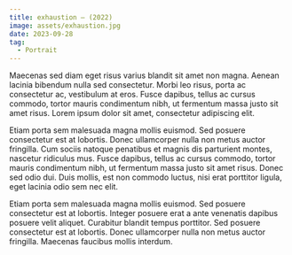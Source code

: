 ```yaml
---
title: exhaustion — (2022)
image: assets/exhaustion.jpg
date: 2023-09-28
tag:
  - Portrait
---
```


Maecenas sed diam eget risus varius blandit sit amet non magna. Aenean lacinia bibendum nulla sed consectetur. Morbi leo risus, porta ac consectetur ac, vestibulum at eros. Fusce dapibus, tellus ac cursus commodo, tortor mauris condimentum nibh, ut fermentum massa justo sit amet risus. Lorem ipsum dolor sit amet, consectetur adipiscing elit.

Etiam porta sem malesuada magna mollis euismod. Sed posuere consectetur est at lobortis. Donec ullamcorper nulla non metus auctor fringilla. Cum sociis natoque penatibus et magnis dis parturient montes, nascetur ridiculus mus. Fusce dapibus, tellus ac cursus commodo, tortor mauris condimentum nibh, ut fermentum massa justo sit amet risus. Donec sed odio dui. Duis mollis, est non commodo luctus, nisi erat porttitor ligula, eget lacinia odio sem nec elit.

Etiam porta sem malesuada magna mollis euismod. Sed posuere consectetur est at lobortis. Integer posuere erat a ante venenatis dapibus posuere velit aliquet. Curabitur blandit tempus porttitor. Sed posuere consectetur est at lobortis. Donec ullamcorper nulla non metus auctor fringilla. Maecenas faucibus mollis interdum.
